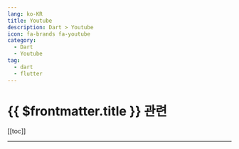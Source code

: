 ```yaml
---
lang: ko-KR
title: Youtube
description: Dart > Youtube
icon: fa-brands fa-youtube
category:
  - Dart
  - Youtube
tag: 
  - dart
  - flutter
---
```


# {{ $frontmatter.title }} 관련

[[toc]]

---

<MyYouTubeItems jsonName="yu-TheCodingPapa" /><!-- The Coding Papa 더코딩파파 -->
<MyYouTubeItems jsonName="yu-dev_man" /><!-- 개발하는남자 -->
<MyYouTubeItems jsonName="yu-techieblossom" /><!-- Techie Blossom -->
<MyYouTubeItems jsonName="yu-CodeXDev" /><!-- CodeX -->
<MyYouTubeItems jsonName="yu-CodeAndroid" /><!-- CodeAndroid -->
<MyYouTubeItems jsonName="yu-DoctorCode9" /><!-- doctor code -->
<MyYouTubeItems jsonName="yu-Hallden_" /><!-- Hallden -->
<MyYouTubeItems jsonName="yu-tadaspetra" /><!-- Tadas Petra -->
<MyYouTubeItems jsonName="yu-mhadaily" /><!-- Majid Hajian -->
<MyYouTubeItems jsonName="yu-TheFlutterWay" /><!-- The Flutter Way -->
<MyYouTubeItems jsonName="yu-indianappguy" /><!-- Sanskar Tiwari -->
<MyYouTubeItems jsonName="yu-dbestech" /><!-- dbestech -->
<MyYouTubeItems jsonName="yu-FlutterMapp" /><!-- Flutter Mapp -->
<MyYouTubeItems jsonName="yu-JAICHANGPARK" /><!-- Dream Walker -->
<MyYouTubeItems jsonName="yu-flutterdev" /><!-- Flutter -->
<MyYouTubeItems jsonName="yu-hyangmama" /><!-- 향마마 허리업 (dev.) -->
<MyYouTubeItems jsonName="yu-survivalcoding" /><!-- 오준석의 생존코딩 -->
<MyYouTubeItems jsonName="yu-THE100_" /><!-- Bravo Your Life.THE100_더백 -->
<MyYouTubeItems jsonName="yu-gdgsongdo1690" /><!-- GDGSongDo -->
<MyYouTubeItems jsonName="yu-createdbykoko" /><!-- Mitch Koko -->
<MyYouTubeItems jsonName="yu-totally-vy3xb" /><!-- TOTALLY 개발자 -->
<MyYouTubeItems jsonName="yu-flutterguys" /><!-- Flutter Guys -->
<MyYouTubeItems jsonName="yu-FirstBuildKorea" /><!-- FirstBuild Korea -->
<MyYouTubeItems jsonName="yu-abdulazizahwan" /><!-- Abdul Aziz Ahwan -->
<MyYouTubeItems jsonName="yu-babakcode" /><!-- Babak Code -->
<MyYouTubeItems jsonName="yu-thetechbrotherss" /><!-- The Tech Brothers -->
<MyYouTubeItems jsonName="yu-user-tv8fr9in3d" /><!-- 도그풋 -->
<MyYouTubeItems jsonName="yu-UnsureProgrammer" /><!-- Unsure Programmer -->
<MyYouTubeItems jsonName="yu-explosoratory" /><!-- 설명하는개발자 -->
<MyYouTubeItems jsonName="yu-NetNinja" /><!-- The Net Ninja -->
<MyYouTubeItems jsonName="yu-CodingwithT" /><!-- Coding With Tea -->
<MyYouTubeItems jsonName="yu-DavidSerranoIO" /><!-- David Serrano -->
<MyYouTubeItems jsonName="yu-airklassofficial" /><!-- 에어클래스 -->
<MyYouTubeItems jsonName="yu-alohaclass" /><!-- ALOHA CLASS -->
<MyYouTubeItems jsonName="yu-mungcoding" /><!-- 멍코딩 -->
<MyYouTubeItems jsonName="yu-programgarden" /><!-- 프로그램 동산 - IT 지식 공유 -->
<MyYouTubeItems jsonName="yu-ambitiouslabs" /><!-- Ambitious Alim -->
<MyYouTubeItems jsonName="yu-AivarsMeijers" /><!-- Aivars Meijers -->

<TagLinks />